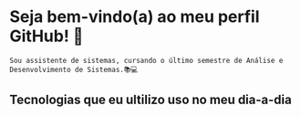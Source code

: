 
# Seja bem-vindo(a) ao meu perfil GitHub! 👋
    Sou assistente de sistemas, cursando o último semestre de Análise e Desenvolvimento de Sistemas.📚💻

## Tecnologias que eu ultilizo uso no meu dia-a-dia
<div style="display: inline_block">
    <img alt="" src="https://img.shields.io/badge/C%23-239120?style=for-the-badge&logo=c-sharp&logoColor=white"/>
     <img alt="" src="https://img.shields.io/badge/JavaScript-F7DF1E?style=for-the-badge&logo=javascript&logoColor=black"/>
    <img alt="" src="https://img.shields.io/badge/TypeScript-007ACC?style=for-the-badge&logo=typescript&logoColor=white"/>
    <img alt="" src="https://img.shields.io/badge/.NET-5C2D91?style=for-the-badge&logo=.net&logoColor=white"/>
    <img alt="" src="https://img.shields.io/badge/React-20232A?style=for-the-badge&logo=react&logoColor=61DAFB"/>
</div><br/>


